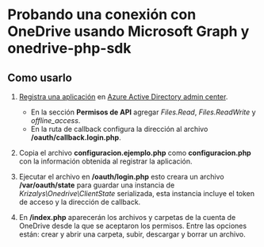 # Probando una conexión con OneDrive usando Microsoft Graph y onedrive-php-sdk

## Como usarlo

1. [Registra una aplicación](https://docs.microsoft.com/en-us/graph/tutorials/php?tutorial-step=2) en [Azure Active Directory admin center](https://aad.portal.azure.com/).
   - En la sección **Permisos de API** agregar *Files.Read*, *Files.ReadWrite* y *offline_access*.
   - En la ruta de callback configura la dirección al archivo **/oauth/callback.login.php**.

2. Copia el archivo **configuracion.ejemplo.php** como **configuracion.php** con la información obtenida al registrar la aplicación.

3. Ejecutar el archivo en **/oauth/login.php** esto creara un archivo **/var/oauth/state** para guardar una instancia de *Krizalys\Onedrive\ClientState* serializada, esta instancia incluye el token de acceso y la dirección de callback.

4. En **/index.php** aparecerán los archivos y carpetas de la cuenta de OneDrive desde la que se aceptaron los permisos. Entre las opciones están: crear y abrir una carpeta, subir, descargar y borrar un archivo.
